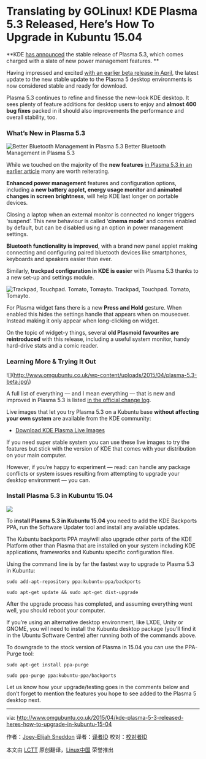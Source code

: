 Translating by GOLinux!
KDE Plasma 5.3 Released, Here’s How To Upgrade in Kubuntu 15.04
================================================================================
**KDE [has announced][1] the stable release of Plasma 5.3, which comes charged with a slate of new power management features. **

Having impressed and excited [with an earlier beta release in April][2], the latest update to the new stable update to the Plasma 5 desktop environments is now considered stable and ready for download.

Plasma 5.3 continues to refine and finesse the new-look KDE desktop. It sees plenty of feature additions for desktop users to enjoy and **almost 400 bug fixes** packed in it should also improvements the performance and overall stability, too.

### What’s New in Plasma 5.3 ###

![Better Bluetooth Management in Plasma 5.3](http://www.omgubuntu.co.uk/wp-content/uploads/2015/04/bluetooth-applet-in-kde.jpg)
Better Bluetooth Management in Plasma 5.3

While we touched on the majority of the **new features** [in Plasma 5.3 in an earlier article][3] many are worth reiterating.

**Enhanced power management** features and configuration options, including a **new battery applet, energy usage monitor** and **animated changes in screen brightness**, will help KDE last longer on portable devices.

Closing a laptop when an external monitor is connected no longer triggers ‘suspend’. This new behaviour is called ‘**cinema mode**‘ and comes enabled by default, but can be disabled using an option in power management settings.

**Bluetooth functionality is improved**, with a brand new panel applet making connecting and configuring paired bluetooth devices like smartphones, keyboards and speakers easier than ever.

Similarly, **trackpad configuration in KDE is easier** with Plasma 5.3 thanks to a new set-up and settings module.

![Trackpad, Touchpad. Tomato, Tomayto.](http://www.omgubuntu.co.uk/wp-content/uploads/2015/04/touchpad-kde.jpg)
Trackpad, Touchpad. Tomato, Tomayto.

For Plasma widget fans there is a new **Press and Hold** gesture. When enabled this hides the settings handle that appears when on mouseover. Instead making it only appear when long-clicking on widget.

On the topic of widget-y things, several **old Plasmoid favourites are reintroduced** with this release, including a useful system monitor, handy hard-drive stats and a comic reader.

### Learning More & Trying It Out ###

![](http://www.omgubuntu.co.uk/wp-content/uploads/2015/04/plasma-5.3-beta.jpg\)

A full list of everything — and I mean everything — that is new and improved in Plasma 5.3 is listed [in the official change log][4]. 

Live images that let you try Plasma 5.3 on a Kubuntu base **without affecting your own system** are available from the KDE community:

- [Download KDE Plasma Live Images][5]

If you need super stable system you can use these live images to try the features but stick with the version of KDE that comes with your distribution on your main computer.

However, if you’re happy to experiment — read: can handle any package conflicts or system issues resulting from attempting to upgrade your desktop environment — you can.

### Install Plasma 5.3 in Kubuntu 15.04 ###

![](http://www.omgubuntu.co.uk/wp-content/uploads/2012/02/logo-kubuntu.png)

To **install Plasma 5.3 in Kubuntu 15.04** you need to add the KDE Backports PPA, run the Software Updater tool and install any available updates.

The Kubuntu backports PPA may/will also upgrade other parts of the KDE Platform other than Plasma that are installed on your system including KDE applications, frameworks and Kubuntu specific configuration files.

Using the command line is by far the fastest way to upgrade to Plasma 5.3 in Kubuntu:

    sudo add-apt-repository ppa:kubuntu-ppa/backports
    
    sudo apt-get update && sudo apt-get dist-upgrade

After the upgrade process has completed, and assuming everything went well, you should reboot your computer.

If you’re using an alternative desktop environment, like LXDE, Unity or GNOME, you will need to install the Kubuntu desktop package (you’ll find it in the Ubuntu Software Centre) after running both of the commands above.

To downgrade to the stock version of Plasma in 15.04 you can use the PPA-Purge tool:

    sudo apt-get install ppa-purge
    
    sudo ppa-purge ppa:kubuntu-ppa/backports

Let us know how your upgrade/testing goes in the comments below and don’t forget to mention the features you hope to see added to the Plasma 5 desktop next.

--------------------------------------------------------------------------------

via: http://www.omgubuntu.co.uk/2015/04/kde-plasma-5-3-released-heres-how-to-upgrade-in-kubuntu-15-04

作者：[Joey-Elijah Sneddon][a]
译者：[译者ID](https://github.com/译者ID)
校对：[校对者ID](https://github.com/校对者ID)

本文由 [LCTT](https://github.com/LCTT/TranslateProject) 原创翻译，[Linux中国](http://linux.cn/) 荣誉推出

[a]:https://plus.google.com/117485690627814051450/?rel=author
[1]:https://www.kde.org/announcements/plasma-5.3.0.php
[2]:http://www.omgubuntu.co.uk/2015/04/beta-plasma-5-3-features
[3]:http://www.omgubuntu.co.uk/2015/04/beta-plasma-5-3-features
[4]:https://www.kde.org/announcements/plasma-5.2.2-5.3.0-changelog.php
[5]:https://community.kde.org/Plasma/Live_Images
